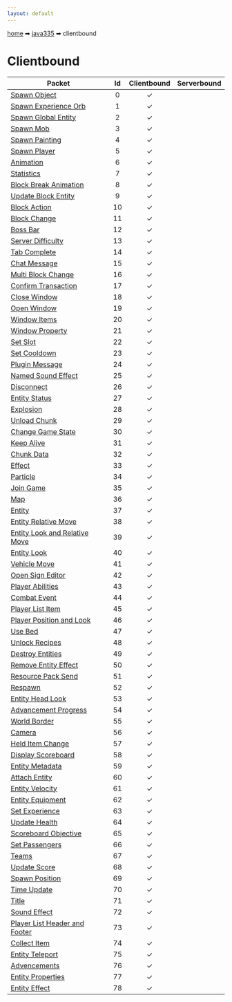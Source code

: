 ```yaml
---
layout: default
---
```


[home](/) ➡ [java335](/protocol/java335) ➡ clientbound

# Clientbound

Packet | Id | Clientbound | Serverbound
---|:---:|:---:|:---:
[Spawn Object](clientboundspawn-object) | 0 | ✓ |  
[Spawn Experience Orb](clientboundspawn-experience-orb) | 1 | ✓ |  
[Spawn Global Entity](clientboundspawn-global-entity) | 2 | ✓ |  
[Spawn Mob](clientboundspawn-mob) | 3 | ✓ |  
[Spawn Painting](clientboundspawn-painting) | 4 | ✓ |  
[Spawn Player](clientboundspawn-player) | 5 | ✓ |  
[Animation](clientboundanimation) | 6 | ✓ |  
[Statistics](clientboundstatistics) | 7 | ✓ |  
[Block Break Animation](clientboundblock-break-animation) | 8 | ✓ |  
[Update Block Entity](clientboundupdate-block-entity) | 9 | ✓ |  
[Block Action](clientboundblock-action) | 10 | ✓ |  
[Block Change](clientboundblock-change) | 11 | ✓ |  
[Boss Bar](clientboundboss-bar) | 12 | ✓ |  
[Server Difficulty](clientboundserver-difficulty) | 13 | ✓ |  
[Tab Complete](clientboundtab-complete) | 14 | ✓ |  
[Chat Message](clientboundchat-message) | 15 | ✓ |  
[Multi Block Change](clientboundmulti-block-change) | 16 | ✓ |  
[Confirm Transaction](clientboundconfirm-transaction) | 17 | ✓ |  
[Close Window](clientboundclose-window) | 18 | ✓ |  
[Open Window](clientboundopen-window) | 19 | ✓ |  
[Window Items](clientboundwindow-items) | 20 | ✓ |  
[Window Property](clientboundwindow-property) | 21 | ✓ |  
[Set Slot](clientboundset-slot) | 22 | ✓ |  
[Set Cooldown](clientboundset-cooldown) | 23 | ✓ |  
[Plugin Message](clientboundplugin-message) | 24 | ✓ |  
[Named Sound Effect](clientboundnamed-sound-effect) | 25 | ✓ |  
[Disconnect](clientbounddisconnect) | 26 | ✓ |  
[Entity Status](clientboundentity-status) | 27 | ✓ |  
[Explosion](clientboundexplosion) | 28 | ✓ |  
[Unload Chunk](clientboundunload-chunk) | 29 | ✓ |  
[Change Game State](clientboundchange-game-state) | 30 | ✓ |  
[Keep Alive](clientboundkeep-alive) | 31 | ✓ |  
[Chunk Data](clientboundchunk-data) | 32 | ✓ |  
[Effect](clientboundeffect) | 33 | ✓ |  
[Particle](clientboundparticle) | 34 | ✓ |  
[Join Game](clientboundjoin-game) | 35 | ✓ |  
[Map](clientboundmap) | 36 | ✓ |  
[Entity](clientboundentity) | 37 | ✓ |  
[Entity Relative Move](clientboundentity-relative-move) | 38 | ✓ |  
[Entity Look and Relative Move](clientboundentity-look-and-relative-move) | 39 | ✓ |  
[Entity Look](clientboundentity-look) | 40 | ✓ |  
[Vehicle Move](clientboundvehicle-move) | 41 | ✓ |  
[Open Sign Editor](clientboundopen-sign-editor) | 42 | ✓ |  
[Player Abilities](clientboundplayer-abilities) | 43 | ✓ |  
[Combat Event](clientboundcombat-event) | 44 | ✓ |  
[Player List Item](clientboundplayer-list-item) | 45 | ✓ |  
[Player Position and Look](clientboundplayer-position-and-look) | 46 | ✓ |  
[Use Bed](clientbounduse-bed) | 47 | ✓ |  
[Unlock Recipes](clientboundunlock-recipes) | 48 | ✓ |  
[Destroy Entities](clientbounddestroy-entities) | 49 | ✓ |  
[Remove Entity Effect](clientboundremove-entity-effect) | 50 | ✓ |  
[Resource Pack Send](clientboundresource-pack-send) | 51 | ✓ |  
[Respawn](clientboundrespawn) | 52 | ✓ |  
[Entity Head Look](clientboundentity-head-look) | 53 | ✓ |  
[Advancement Progress](clientboundadvancement-progress) | 54 | ✓ |  
[World Border](clientboundworld-border) | 55 | ✓ |  
[Camera](clientboundcamera) | 56 | ✓ |  
[Held Item Change](clientboundheld-item-change) | 57 | ✓ |  
[Display Scoreboard](clientbounddisplay-scoreboard) | 58 | ✓ |  
[Entity Metadata](clientboundentity-metadata) | 59 | ✓ |  
[Attach Entity](clientboundattach-entity) | 60 | ✓ |  
[Entity Velocity](clientboundentity-velocity) | 61 | ✓ |  
[Entity Equipment](clientboundentity-equipment) | 62 | ✓ |  
[Set Experience](clientboundset-experience) | 63 | ✓ |  
[Update Health](clientboundupdate-health) | 64 | ✓ |  
[Scoreboard Objective](clientboundscoreboard-objective) | 65 | ✓ |  
[Set Passengers](clientboundset-passengers) | 66 | ✓ |  
[Teams](clientboundteams) | 67 | ✓ |  
[Update Score](clientboundupdate-score) | 68 | ✓ |  
[Spawn Position](clientboundspawn-position) | 69 | ✓ |  
[Time Update](clientboundtime-update) | 70 | ✓ |  
[Title](clientboundtitle) | 71 | ✓ |  
[Sound Effect](clientboundsound-effect) | 72 | ✓ |  
[Player List Header and Footer](clientboundplayer-list-header-and-footer) | 73 | ✓ |  
[Collect Item](clientboundcollect-item) | 74 | ✓ |  
[Entity Teleport](clientboundentity-teleport) | 75 | ✓ |  
[Advencements](clientboundadvencements) | 76 | ✓ |  
[Entity Properties](clientboundentity-properties) | 77 | ✓ |  
[Entity Effect](clientboundentity-effect) | 78 | ✓ |  

